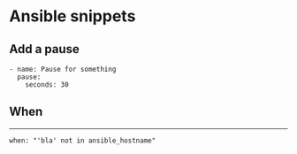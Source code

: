# Ansible snippets

## Add a pause

```ansible
- name: Pause for something
  pause:
    seconds: 30
```

## When

****
```ansible
when: "'bla' not in ansible_hostname"
```
